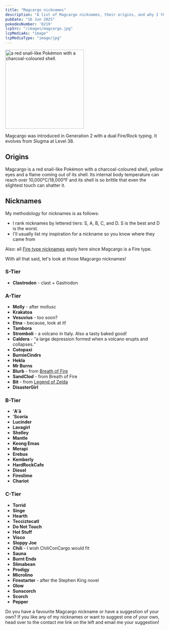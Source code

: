 ```yaml
---
title: "Magcargo nicknames"
description: "A list of Magcargo nicknames, their origins, and why I think they're cool."
pubDate: "16 Jun 2025"
pokedexNumber: '0219'
lcpSrc: "/images/magcargo.jpg"
lcpMediaAs: "image"
lcpMediaType: "image/jpg"
---
```


<div class="img-center">
	<picture>
		<source srcset="/images/magcargo.webp" type="image/webp">
		<img src="images/magcargo.jpg" width="250px" height="250px" alt="a red snail-like Pokémon with a charcoal-coloured shell.">
	</picture>
</div>

Magcargo was introduced in Generation 2 with a dual Fire/Rock typing. It evolves from Slugma at Level 38.

## Origins

Magcargo is a red snail-like Pokémon with a charcoal-coloured shell, yellow eyes and a flame coming out of its shell. Its internal body temperature can reach over 10,000°C/18,000°F and its shell is so brittle that even the slightest touch can shatter it.

## Nicknames

My methodology for nicknames is as follows:

* I rank nicknames by lettered tiers: S, A, B, C, and D. S is the best and D is the worst.
* I'll usually list my inspiration for a nickname so you know where they came from

Also: all [Fire type nicknames](/nicknames/themes/fire-type/) apply here since Magcargo is a Fire type.

With all that said, let's look at those Magcargo nicknames!

### S-Tier

* **Clastrodon** - clast + Gastrodon

### A-Tier

* **Molly** - after mollusc
* **Krakatoa**
* **Vesuvius** - too soon?
* **Etna** - because, look at it!
* **Tambora**
* **Stromboli** - a volcano in Italy. Also a tasty baked good!
* **Caldera** - <q cite="https://www.nationalgeographic.org/encyclopedia/calderas/">a large depression formed when a volcano erupts and collapses.</q>
* **Cotopaxi**
* **BurnieCindrs**
* **Hekla**
* **Mr Burns**
* **Blurb** - from [Breath of Fire](/nicknames/themes/breath-of-fire/)
* **SandClod** - from Breath of Fire
* **Bit** - from [Legend of Zelda](/nicknames/themes/legend-of-zelda/)
* **DisasterGirl**

### B-Tier

* **ʻAʻā**
* **ʻScoria**
* **Lucinder**
* **Lavagirl**
* **Shelley**
* **Mantle**
* **Keong Emas**
* **Merapi**
* **Erebus**
* **Kemberly**
* **HardRockCafe**
* **Diesel**
* **Fireslime**
* **Chariot**

### C-Tier

* **Torrid**
* **Singe**
* **Hearth**
* **Tecciztecatl**
* **Do Not Touch**
* **Hot Stuff**
* **Visco**
* **Sloppy Joe**
* **Chili** - I wish ChiliConCargo would fit
* **Sauna**
* **Burnt Ends**
* **Slimabean**
* **Prodigy**
* **Microlino**
* **Firestarter** - after the Stephen King novel
* **Glow**
* **Sunscorch**
* **Scorch**
* **Pepper**

Do you have a favourite Magcargo nickname or have a suggestion of your own? If you like any of my nicknames or want to suggest one of your own, head over to the contact me link on the left and email me your suggestion!